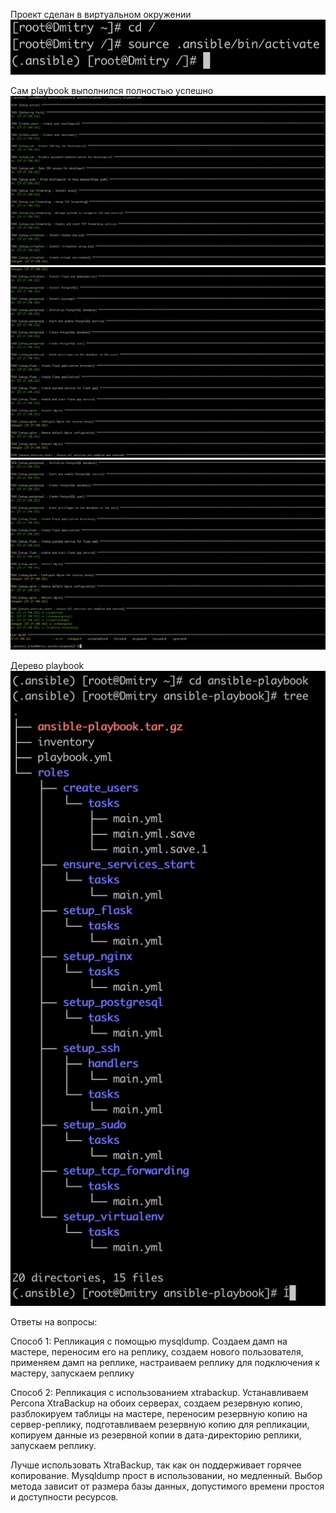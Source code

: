 Проект сделан в виртуальном окружении 
![Screenshot 1](virtualenv.png)

Сам playbook выполнился полностью успешно
![Screenshot 2](ansible%20process1.png)
![Screenshot 3](ansible%20process2.png)
![Screenshot 4](ansible%20process3.png)

Дерево playbook
![Screenshot 5](project%20tree.png)

Ответы на вопросы:

Способ 1: Репликация с помощью mysqldump. Создаем дамп на мастере, переносим его на реплику, создаем нового пользователя, применяем дамп на реплике, настраиваем реплику для подключения к мастеру, запускаем реплику

Способ 2: Репликация с использованием xtrabackup. Устанавливаем Percona XtraBackup на обоих серверах, создаем резервную копию, разблокируем таблицы на мастере, переносим резервную копию на сервер-реплику, подготавливаем резервную копию для репликации, копируем данные из резервной копии в дата-директорию реплики, запускаем реплику.

Лучше использовать XtraBackup, так как он поддерживает горячее копирование. Mysqldump прост в использовании, но медленный. Выбор метода зависит от размера базы данных, допустимого времени простоя и доступности ресурсов.
